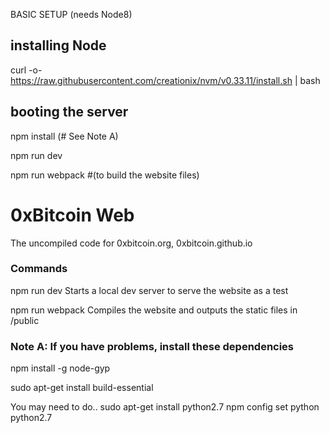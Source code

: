 


BASIC SETUP (needs Node8)

## installing Node

curl -o- https://raw.githubusercontent.com/creationix/nvm/v0.33.11/install.sh | bash


## booting the server

npm install   (# See Note A)

npm run dev

npm run webpack #(to build the website files)

# 0xBitcoin Web

The uncompiled code for 0xbitcoin.org, 0xbitcoin.github.io

### Commands

npm run dev
    Starts a local dev server to serve the website as a test

npm run webpack
     Compiles the website and outputs the static files in  /public


###  Note A: If you have problems, install these dependencies


npm install -g node-gyp

sudo apt-get install build-essential

You may need to do..
sudo apt-get install python2.7
npm config set python python2.7
